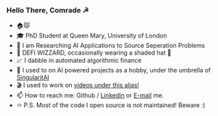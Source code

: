 ### Hello There, Comrade ☭

- 🏠😾
- 🎓 PhD Student at Queen Mary, University of London
- 🔬 I am Researching AI Applications to Source Seperation Problems
- 🧙 DEFI WIZZARD, occasionally wearing a shaded hat 🎩
- 📈 I dabble in automated algorithmic finance
- 🤖 I used to on AI powered projects as a hobby, under the umbrella of [SingularitAI](https://github.com/singularitai)
- 🎬 I used to work on [videos under this alias!](https://www.youtube.com/channel/UCamWRprZmZ02TJAvGCCZzYg) 
- 📫 How to reach me: Github / [Linkedin](https://www.linkedin.com/in/harnickkhera/) or [E-mail](harnickk@gmail.com) me.
- ♾️ P.S. Most of the code I open source is not maintained! Beware :)
